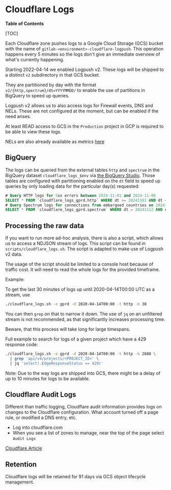 # Cloudflare Logs

**Table of Contents**

[TOC]

Each Cloudflare zone pushes logs to a Google Cloud Storage (GCS) bucket with the name of `gitlab-<environment>-cloudflare-logpush`. This operation happens every 5 minutes so the logs don't give an immediate overview of what's currently happening.

Starting 2022-04-14 we enabled Logpush v2. These logs will be shipped to a distinct `v2` subdirectory in that GCS bucket.

They are partitioned by day with the format `v2/{http,spectrum}/dt=YYYYMMDD/` to enable the use of partitions in BigQuery to speed up queries.

Logpush v2 allows us to also access logs for Firewall events, DNS and NELs. These are not configured at the moment, but can be enabled if the need arises.

At least READ access to GCS in the `Production` project in GCP is required to be able to view these logs.

NELs are also already available as metrics [here](https://dashboards.gitlab.net/d/sPqgMv9Zk/cloudflare-traffic-overview?orgId=1&refresh=5m)

## BigQuery

The logs can be queried from the external tables `http` and `spectrum` in the BigQuery dataset `cloudflare_logs_$env` via [the BigQuery Studio](https://console.cloud.google.com/bigquery?project=gitlab-production&ws=!1m4!1m3!3m2!1sgitlab-production!2scloudflare_logs_gprd). Those tables are configured with partitioning enabled on the `dt` field to speed up queries by only loading data for the particular day(s) requested:

```sql
# Query HTTP logs for 5xx errors between 2024-11-01 and 2024-11-08
SELECT * FROM `cloudflare_logs_gprd.http` WHERE dt >= 20241101 AND dt < 20241108 AND EdgeResponseStatus >= 500;
# Query Spectrum logs for connections from embargoed countries on 2024-11-12
SELECT * FROM `cloudflare_logs_gprd.spectrum` WHERE dt = 20241112 AND upper(ClientCountry) in ("SY","KP","CU","IR") AND Event = 'disconnect';
```

## Processing the raw data

If you want to run more ad-hoc analysis, there is also a script, which allows us
to access a NDJSON stream of logs. This script can be found in
`scripts/cloudflare_logs.sh`. The script is adapted to make use of Logpush v2 data.

The usage of the script should be limited to a console host because of traffic
cost. It will need to read the whole logs for the provided timeframe.

Example:

To get the last 30 minutes of logs up until 2020-04-14T00:00 UTC as a stream,
use

```bash
./cloudflare_logs.sh -e gprd -d 2020-04-14T00:00 -t http -b 30
```

You can then `grep` on that to narrow it down. The use of `jq` on an unfiltered
stream is not recommended, as that significantly increases processing time.

Beware, that this process will take long for large timespans.

Full example to search for logs of a given project which have a 429 response
code:

```bash
./cloudflare_logs.sh -e gprd -d 2020-04-14T00:00 -t http -b 2880 \
  | grep 'api/v4/projects/<PROJECT_ID>' \
  | jq 'select(.EdgeResponseStatus == 429)'
```

Note: Due to the way logs are shipped into GCS, there might be a delay of up
to 10 minutes for logs to be available.

## Cloudflare Audit Logs

Different than traffic logging, Cloudflare audit information provides logs
on changes to the Cloudflare configuration. What account turned off a page
rule, or modified a DNS entry, etc.

* Log into cloudflare.com
* When you see a list of zones to manage, near the top of the page
  select `Audit Logs`

[Cloudflare Article](https://support.cloudflare.com/hc/en-us/articles/115002833612-Understanding-Cloudflare-Audit-Logs)

## Retention

Cloudflare logs will be retained for 91 days via GCS object lifecycle management.
